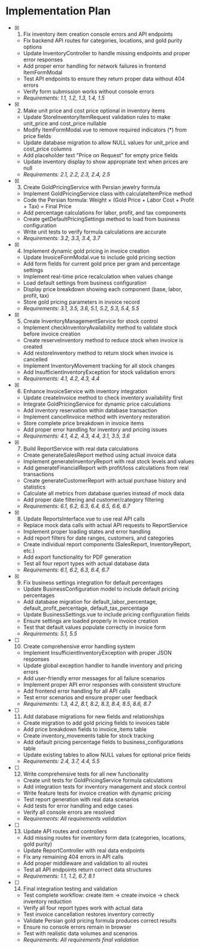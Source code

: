 # Implementation Plan

- [x] 1. Fix inventory item creation console errors and API endpoints





  - Fix backend API routes for categories, locations, and gold purity options
  - Update InventoryController to handle missing endpoints and proper error responses
  - Add proper error handling for network failures in frontend ItemFormModal
  - Test API endpoints to ensure they return proper data without 404 errors
  - Verify form submission works without console errors
  - _Requirements: 1.1, 1.2, 1.3, 1.4, 1.5_

- [x] 2. Make unit price and cost price optional in inventory items





  - Update StoreInventoryItemRequest validation rules to make unit_price and cost_price nullable
  - Modify ItemFormModal.vue to remove required indicators (*) from price fields
  - Update database migration to allow NULL values for unit_price and cost_price columns
  - Add placeholder text "Price on Request" for empty price fields
  - Update inventory display to show appropriate text when prices are null
  - _Requirements: 2.1, 2.2, 2.3, 2.4, 2.5_

- [x] 3. Create GoldPricingService with Persian jewelry formula





  - Implement GoldPricingService class with calculateItemPrice method
  - Code the Persian formula: Weight × (Gold Price + Labor Cost + Profit + Tax) = Final Price
  - Add percentage calculations for labor, profit, and tax components
  - Create getDefaultPricingSettings method to load from business configuration
  - Write unit tests to verify formula calculations are accurate
  - _Requirements: 3.2, 3.3, 3.4, 3.7_

- [x] 4. Implement dynamic gold pricing in invoice creation





  - Update InvoiceFormModal.vue to include gold pricing section
  - Add form fields for current gold price per gram and percentage settings
  - Implement real-time price recalculation when values change
  - Load default settings from business configuration
  - Display price breakdown showing each component (base, labor, profit, tax)
  - Store gold pricing parameters in invoice record
  - _Requirements: 3.1, 3.5, 3.6, 5.1, 5.2, 5.3, 5.4, 5.5_

- [x] 5. Create InventoryManagementService for stock control





  - Implement checkInventoryAvailability method to validate stock before invoice creation
  - Create reserveInventory method to reduce stock when invoice is created
  - Add restoreInventory method to return stock when invoice is cancelled
  - Implement InventoryMovement tracking for all stock changes
  - Add InsufficientInventoryException for stock validation errors
  - _Requirements: 4.1, 4.2, 4.3, 4.4_

- [x] 6. Enhance InvoiceService with inventory integration












  - Update createInvoice method to check inventory availability first
  - Integrate GoldPricingService for dynamic price calculations
  - Add inventory reservation within database transaction
  - Implement cancelInvoice method with inventory restoration
  - Store complete price breakdown in invoice items
  - Add proper error handling for inventory and pricing issues
  - _Requirements: 4.1, 4.2, 4.3, 4.4, 3.1, 3.5, 3.6_

- [x] 7. Build ReportService with real data calculations




  - Create generateSalesReport method using actual invoice data
  - Implement generateInventoryReport with real stock levels and values
  - Add generateFinancialReport with profit/loss calculations from real transactions
  - Create generateCustomerReport with actual purchase history and statistics
  - Calculate all metrics from database queries instead of mock data
  - Add proper date filtering and customer/category filtering
  - _Requirements: 6.1, 6.2, 6.3, 6.4, 6.5, 6.6, 6.7_

- [x] 8. Update ReportsInterface.vue to use real API calls





  - Replace mock data calls with actual API requests to ReportService
  - Implement proper loading states and error handling
  - Add report filters for date ranges, customers, and categories
  - Create individual report components (SalesReport, InventoryReport, etc.)
  - Add export functionality for PDF generation
  - Test all four report types with actual database data
  - _Requirements: 6.1, 6.2, 6.3, 6.4, 6.7_

- [x] 9. Fix business settings integration for default percentages












  - Update BusinessConfiguration model to include default pricing percentages
  - Add database migration for default_labor_percentage, default_profit_percentage, default_tax_percentage
  - Update BusinessSettings.vue to include pricing configuration fields
  - Ensure settings are loaded properly in invoice creation
  - Test that default values populate correctly in invoice form
  - _Requirements: 5.1, 5.5_

- [ ] 10. Create comprehensive error handling system
  - Implement InsufficientInventoryException with proper JSON responses
  - Update global exception handler to handle inventory and pricing errors
  - Add user-friendly error messages for all failure scenarios
  - Implement proper API error responses with consistent structure
  - Add frontend error handling for all API calls
  - Test error scenarios and ensure proper user feedback
  - _Requirements: 1.3, 4.2, 8.1, 8.2, 8.3, 8.4, 8.5, 8.6, 8.7_

- [ ] 11. Add database migrations for new fields and relationships
  - Create migration to add gold pricing fields to invoices table
  - Add price breakdown fields to invoice_items table
  - Create inventory_movements table for stock tracking
  - Add default pricing percentage fields to business_configurations table
  - Update existing tables to allow NULL values for optional price fields
  - _Requirements: 2.4, 3.7, 4.4, 5.5_

- [ ] 12. Write comprehensive tests for all new functionality
  - Create unit tests for GoldPricingService formula calculations
  - Add integration tests for inventory management and stock control
  - Write feature tests for invoice creation with dynamic pricing
  - Test report generation with real data scenarios
  - Add tests for error handling and edge cases
  - Verify all console errors are resolved
  - _Requirements: All requirements validation_

- [ ] 13. Update API routes and controllers
  - Add missing routes for inventory form data (categories, locations, gold purity)
  - Update ReportController with real data endpoints
  - Fix any remaining 404 errors in API calls
  - Add proper middleware and validation to all routes
  - Test all API endpoints return correct data structures
  - _Requirements: 1.1, 1.2, 6.7, 8.1_

- [ ] 14. Final integration testing and validation
  - Test complete workflow: create item → create invoice → check inventory reduction
  - Verify all four report types work with actual data
  - Test invoice cancellation restores inventory correctly
  - Validate Persian gold pricing formula produces correct results
  - Ensure no console errors remain in browser
  - Test with realistic data volumes and scenarios
  - _Requirements: All requirements final validation_